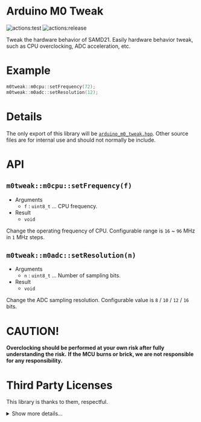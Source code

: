 # **Arduino M0 Tweak**
![actions:test](https://github.com/dojyorin/arduino_m0_tweak/actions/workflows/test.yaml/badge.svg)
![actions:release](https://github.com/dojyorin/arduino_m0_tweak/actions/workflows/release.yaml/badge.svg)

Tweak the hardware behavior of SAMD21.
Easily hardware behavior tweak, such as CPU overclocking, ADC acceleration, etc.

# Example

```c++
m0tweak::m0cpu::setFrequency(72);
m0tweak::m0adc::setResolution(12);
```

# Details
The only export of this library will be [`arduino_m0_tweak.hpp`](./src/arduino_m0_tweak.hpp).
Other source files are for internal use and should not normally be include.

# API
## `m0tweak::m0cpu::setFrequency(f)`
- Arguments
    - `f` : `uint8_t` ... CPU frequency.
- Result
    - `void`

Change the operating frequency of CPU.
Configurable range is `16` ~ `96` MHz in `1` MHz steps.

## `m0tweak::m0adc::setResolution(n)`
- Arguments
    - `n` : `uint8_t` ... Number of sampling bits.
- Result
    - `void`

Change the ADC sampling resolution.
Configurable value is `8` / `10` / `12` / `16` bits.

# CAUTION!
**Overclocking should be performed at your own risk after fully understanding the risk.**
**If the MCU burns or brick, we are not responsible for any responsibility.**

# Third Party Licenses
This library is thanks to them, respectful.

<p>
<details>
<summary>Show more details...</summary>
<p>

## TestOverclock
- https://next-hack.com/index.php/2020/02/12/overclocking-an-arduino-zero-or-any-atsamd21

TestOverclock: a test sketch to overclock the ATSAMD21

Copyright 2020 Nicola Wrachien www.next-hack.com

This program is free software; you can redistribute it and/or modify it under the terms of the GNU General Public License as published by the Free Software Foundation; either version 3 of the License, or (at your option) any later version.

This program is distributed in the hope that it will be useful, but WITHOUT ANY WARRANTY; without even the implied warranty of MERCHANTABILITY or FITNESS FOR A PARTICULAR PURPOSE. See the GNU General Public License for more details.

You should have received a copy of the GNU General Public License along with this program. If not, see <http://www.gnu.org/licenses/>.

## AdcBooster
- https://synapse.kyoto/tips/AdcBooster/page001.html

</p>
</details>
</p>